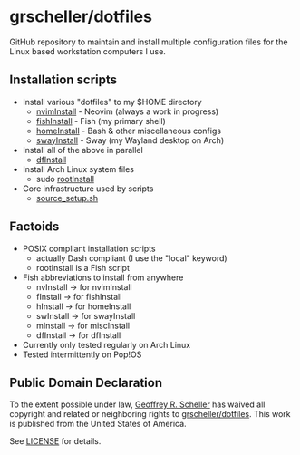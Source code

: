 # grscheller/dotfiles

GitHub repository to maintain and install multiple configuration files
for the Linux based workstation computers I use.

## Installation scripts

* Install various "dotfiles" to my $HOME directory
  * [nvimInstall](bin/nvimInstall) - Neovim (always a work in progress)
  * [fishInstall](bin/fishInstall) - Fish (my primary shell)
  * [homeInstall](bin/homeInstall) - Bash & other miscellaneous configs
  * [swayInstall](bin/swayInstall) - Sway (my Wayland desktop on Arch)
* Install all of the above in parallel
  * [dfInstall](bin/dfInstall)
* Install Arch Linux system files
  * sudo [rootInstall](bin/rootInstall)
* Core infrastructure used by scripts
  * [source_setup.sh](bin/source_setup.sh)

## Factoids

* POSIX compliant installation scripts
  * actually Dash compliant (I use the "local" keyword)
  * rootInstall is a Fish script
* Fish abbreviations to install from anywhere
  * nvInstall -> for nvimInstall
  * fInstall  -> for fishInstall
  * hInstall  -> for homeInstall
  * swInstall -> for swayInstall
  * mInstall  -> for miscInstall
  * dfInstall -> for dfInstall
* Currently only tested regularly on Arch Linux
* Tested intermittently on Pop!OS

## Public Domain Declaration

  To the extent possible under law,
  [Geoffrey R. Scheller](https://github.com/grscheller)
  has waived all copyright and related or neighboring rights
  to [grscheller/dotfiles](https://github.com/grscheller/dotfiles).
  This work is published from the United States of America.

See [LICENSE](LICENSE) for details.
